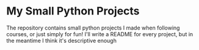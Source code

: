 # My Small Python Projects

The repository contains small python projects I made when following courses, or just simply for fun! I'll write a README for every project, but in the meantime I think it's descriptive enough
